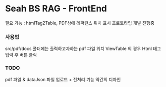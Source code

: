 # Seah BS RAG - FrontEnd
필요 기능 : htmlTag2Table, PDF상에 레퍼런스 위치 표시
프로토타입 개발 진행중

### 사용법
src/pdf/docs 폴더에는 출력하고자하는 pdf 파일 위치
ViewTable 의 경우 Html 태그 입력 후 버튼 클릭

### TODO
pdf 파일 & dataJson 파일 업로드 + 전처리 기능
약간의 디자인 